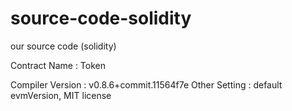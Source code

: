 # source-code-solidity
<p>our source code (solidity)</p>
<p>Contract Name : Token</p>
Compiler Version : v0.8.6+commit.11564f7e
Other Setting : default evmVersion, MIT license
